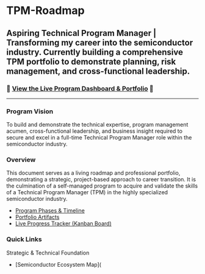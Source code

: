 # TPM-Roadmap
Aspiring Technical Program Manager | Transforming my career into the semiconductor industry. Currently building a comprehensive TPM portfolio to demonstrate planning, risk management, and cross-functional leadership.
---

### **🚀 [View the Live Program Dashboard & Portfolio](https://your-username.github.io/Semiconductor-TPM-Portfolio/) 🚀**

---

### Program Vision
To build and demonstrate the technical expertise, program management acumen, cross-functional leadership, and business insight required to secure and excel in a full-time Technical Program Manager role within the semiconductor industry.

### Overview
This document serves as a living roadmap and professional portfolio, demonstrating a strategic, project-based approach to career transition. It is the culmination of a self-managed program to acquire and validate the skills of a Technical Program Manager (TPM) in the highly specialized semiconductor industry.
* [Program Phases & Timeline](https://your-username.github.io/Semiconductor-TPM-Portfolio/phases)
* [Portfolio Artifacts](https://your-username.github.io/Semiconductor-TPM-Portfolio/portfolio)
* [Live Progress Tracker (Kanban Board)](https://github.com/users/your-username/projects/1)
### Quick Links
Strategic & Technical Foundation
* [Semiconductor Ecosystem Map](
